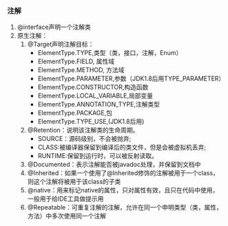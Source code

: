 ### 注解
1. @interface声明一个注解类
2. 原生注解：
    1. @Target声明注解目标：
        + ElementType.TYPE,类型（类，接口，注解，Enum）
        + ElementType.FIELD, 属性域
        + ElementType.METHOD, 方法域
        + ElementType.PARAMETER,参数（JDK1.8后用TYPE_PARAMETER）
        + ElementType.CONSTRUCTOR,构造函数
        + ElementType.LOCAL_VARIABLE,局部变量
        + ElementType.ANNOTATION_TYPE,注解类型
        + ElementType.PACKAGE,包
        + ElementType.TYPE_USE,(JDK1.8后用)
    2. @Retention：说明该注解类的生命周期。
        + SOURCE：源码级别，不会被抛弃;
        + CLASS:被编译器保留到编译后的类文件，但是会被虚拟机丢弃;
        + RUNTIME:保留到运行时，可以被反射读取。
    3. @Documented：表示注解能否被javadoc处理，并保留到文档中
    4. @Inherited：如果一个使用了@Inherited修饰的注解被用于一个class，则这个注解将被用于该class的子类
    5. @native：用来标记native的属性，只对属性有效，且只在代码中使用，一般用于给IDE工具做提示用
    6. @Repeatable：可重复注解的注解，允许在同一个申明类型（类，属性，方法）中多次使用同一个注解
    
    